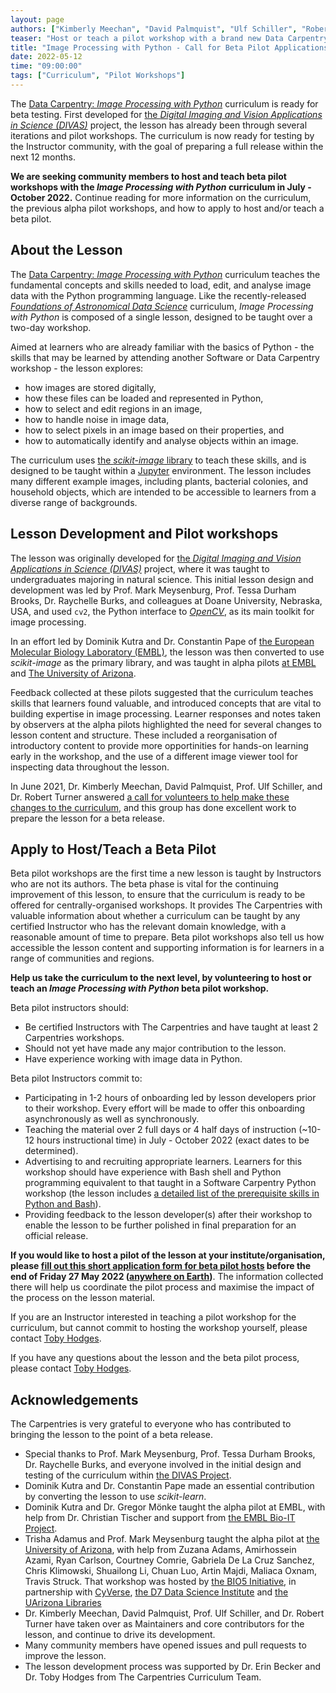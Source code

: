 ```yaml
---
layout: page
authors: ["Kimberly Meechan", "David Palmquist", "Ulf Schiller", "Robert Turner", "Toby Hodges"]
teaser: "Host or teach a pilot workshop with a brand new Data Carpentry curriculum"
title: "Image Processing with Python - Call for Beta Pilot Applications"
date: 2022-05-12
time: "09:00:00"
tags: ["Curriculum", "Pilot Workshops"]
---
```


The [Data Carpentry: _Image Processing with Python_][lesson] curriculum is ready for beta testing.
First developed for [the _Digital Imaging and Vision Applications in Science (DIVAS)_][divas] project,
the lesson has already been through several iterations and pilot workshops.
The curriculum is now ready for testing by the Instructor community,
with the goal of preparing a full release within the next 12 months.

**We are seeking community members to host and teach beta pilot workshops 
with the _Image Processing with Python_ curriculum in July - October 2022.**
Continue reading for more information on the curriculum, 
the previous alpha pilot workshops, 
and how to apply to host and/or teach a beta pilot.

## About the Lesson

The [Data Carpentry: _Image Processing with Python_][lesson] curriculum teaches
the fundamental concepts and skills needed to load, edit, and analyse image data
with the Python programming language.
Like the recently-released [_Foundations of Astronomical Data Science_][dc-astro] curriculum,
_Image Processing with Python_ is composed of a single lesson, 
designed to be taught over a two-day workshop.

Aimed at learners who are already familiar with the basics of Python -
the skills that may be learned by attending another Software or Data Carpentry workshop -
the lesson explores:

* how images are stored digitally, 
* how these files can be loaded and represented in Python,
* how to select and edit regions in an image,
* how to handle noise in image data,
* how to select pixels in an image based on their properties, and
* how to automatically identify and analyse objects within an image.

The curriculum uses [the _scikit-image_ library][skimage] to teach these skills,
and is designed to be taught within a [Jupyter][jupyter] environment.
The lesson includes many different example images, 
including plants, bacterial colonies, and household objects,
which are intended to be accessible to learners from a diverse range of backgrounds.

## Lesson Development and Pilot workshops

The lesson was originally developed for
[the _Digital Imaging and Vision Applications in Science (DIVAS)_][divas] project,
where it was taught to undergraduates majoring in natural science.
This initial lesson design and development was led by 
Prof. Mark Meysenburg, Prof. Tessa Durham Brooks, Dr. Raychelle Burks, and colleagues
at Doane University, Nebraska, USA,
and used `cv2`, the Python interface to [_OpenCV_][opencv],
as its main toolkit for image processing.

In an effort led by Dominik Kutra and Dr. Constantin Pape of
[the European Molecular Biology Laboratory (EMBL)][embl],
the lesson was then converted to use _scikit-image_ as the primary library,
and was taught in alpha pilots [at EMBL][alpha1] and [The University of Arizona][alpha2].

Feedback collected at these pilots suggested that the curriculum teaches skills
that learners found valuable,
and introduced concepts that are vital to building expertise in image processing.
Learner responses and notes taken by observers at the alpha pilots
highlighted the need for several changes to lesson content and structure.
These included a reorganisation of introductory content 
to provide more opportinities for hands-on learning early in the workshop, 
and the use of a different image viewer tool for inspecting data throughout the lesson.

In June 2021, Dr. Kimberly Meechan, David Palmquist, Prof. Ulf Schiller, and Dr. Robert Turner answered 
[a call for volunteers to help make these changes to the curriculum][call-for-contributors],
and this group has done excellent work to prepare the lesson for a beta release.


## Apply to Host/Teach a Beta Pilot

Beta pilot workshops are the first time a new lesson is taught by Instructors 
who are not its authors.
The beta phase is vital for the continuing improvement of this lesson,
to ensure that the curriculum is ready to be offered for centrally-organised workshops.
It provides The Carpentries with valuable information about
whether a curriculum can be taught by any certified Instructor who has the relevant domain knowledge,
with a reasonable amount of time to prepare.
Beta pilot workshops also tell us how accessible the lesson content and supporting information is for learners
in a range of communities and regions.

**Help us take the curriculum to the next level,
by volunteering to host or teach an _Image Processing with Python_ beta pilot workshop.**

Beta pilot instructors should:

* Be certified Instructors with The Carpentries and have taught at least 2 Carpentries workshops.
* Should not yet have made any major contribution to the lesson.
* Have experience working with image data in Python.

Beta pilot Instructors commit to:

* Participating in 1-2 hours of onboarding led by lesson developers prior to their workshop. Every effort will be made to offer this onboarding asynchronously as well as synchronously.
* Teaching the material over 2 full days or 4 half days of instruction (~10-12 hours instructional time) in July - October 2022 (exact dates to be determined).
* Advertising to and recruiting appropriate learners. Learners for this workshop should have experience with Bash shell and Python programming equivalent to that taught in a Software Carpentry Python workshop (the lesson includes [a detailed list of the prerequisite skills in Python and Bash][prereq-list]).
* Providing feedback to the lesson developer(s) after their workshop to enable the lesson to be further polished in final preparation for an official release.

**If you would like to host a pilot of the lesson at your institute/organisation, please [fill out this short application form for beta pilot hosts][application] before the end of Friday 27 May 2022 ([anywhere on Earth][AoE])**. The information collected there will help us coordinate the pilot process and maximise the impact of the process on the lesson material.

If you are an Instructor interested in teaching a pilot workshop for the curriculum, but cannot commit to hosting the workshop yourself, please contact [Toby Hodges](mailto:tobyhodges@carpentries.org).

If you have any questions about the lesson and the beta pilot process, please contact [Toby Hodges](mailto:tobyhodges@carpentries.org).

## Acknowledgements

The Carpentries is very grateful to everyone who has contributed to bringing the lesson to the point of a beta release.

* Special thanks to Prof. Mark Meysenburg, Prof. Tessa Durham Brooks, Dr. Raychelle Burks, and everyone involved in the initial design and testing of the curriculum within [the DIVAS Project][divas].
* Dominik Kutra and Dr. Constantin Pape made an essential contribution by converting the lesson to use _scikit-learn_. 
* Dominik Kutra and Dr. Gregor Mönke taught the alpha pilot at EMBL, with help from Dr. Christian Tischer and support from [the EMBL Bio-IT Project][embl-bio-it].
* Trisha Adamus and Prof. Mark Meysenburg taught the alpha pilot at [the University of Arizona][uoa], with help from Zuzana Adams, Amirhossein Azami, Ryan Carlson, Courtney Comrie, Gabriela De La Cruz Sanchez, Chris Klimowski, Shuailong Li, Chuan Luo, Artin Majdi, Maliaca Oxnam, Travis Struck. That workshop was hosted by [the BIO5 Initiative][bio5], in partnership with [CyVerse][cyverse], [the D7 Data Science Institute][d7] and [the UArizona Libraries][uoa-libraries]
* Dr. Kimberly Meechan, David Palmquist, Prof. Ulf Schiller, and Dr. Robert Turner have taken over as Maintainers and core contributors for the lesson, and continue to drive its development.
* Many community members have opened issues and pull requests to improve the lesson.
* The lesson development process was supported by Dr. Erin Becker and Dr. Toby Hodges from The Carpentries Curriculum Team.


[alpha1]: https://tobyhodges.github.io/2020-01-14-heidelberg/
[alpha2]: https://ua-carpentries-workshops.github.io/2020-02-22-Tucson/
[AoE]: https://en.wikipedia.org/wiki/Anywhere_on_Earth
[application]: https://forms.gle/WFuG9tHivEPp2GvA9
[bio5]: https://bio5.org/
[call-for-contributors]: https://carpentries.topicbox.com/groups/discuss/Ta8ff359298db95c6-M390cec7393b29ed4b74bdda5/looking-for-contributors-maintainers-for-image-processing-with-python-lesson
[cyverse]: https://cyverse.org/
[dc-astro]: https://datacarpentry.org/astronomy-python/
[divas]: https://web.doane.edu/Colleges-Divisions-Programs/College-of-arts-sciences/Science-Mathematics-and-information-science-and-technology/Biology-Department/Divas-Project
[d7]: https://datascience.arizona.edu/
[embl]: https://embl.de/
[embl-bio-it]: https://bio-it.embl.de/
[jupyter]: https://jupyter.org/
[lesson]: https://datacarpentry.org/image-processing/
[opencv]: https://docs.opencv.org/4.5.5/
[prereq-list]: https://datacarpentry.org/image-processing/prereqs/index.html
[skimage]: https://scikit-image.org/
[uoa]: https://www.arizona.edu/
[uoa-libraries]: https://new.library.arizona.edu/

